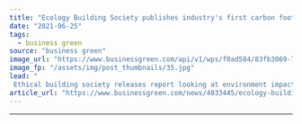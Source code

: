 ```yaml
---
title: "Ecology Building Society publishes industry's first carbon footprint for mortgages"
date: "2021-06-25"
tags: 
  - business green
source: "business green"
image_url: "https://www.businessgreen.com/api/v1/wps/f0ad584/83fb3069-75fa-43bd-be8e-65a5f8e1479a/3/St-Modwen-185x114.jpg"
image_fp: "/assets/img/post_thumbnails/35.jpg"
lead: "
 Ethical building society releases report looking at environment impact of all its residential mortgage lending ..."
article_url: "https://www.businessgreen.com/news/4033445/ecology-building-society-publishes-industry-carbon-footprint-mortgages"
---
```


---
